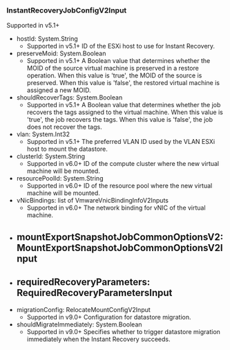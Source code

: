 ### InstantRecoveryJobConfigV2Input
Supported in v5.1+

- hostId: System.String
  - Supported in v5.1+
      ID of the ESXi host to use for Instant Recovery.
- preserveMoid: System.Boolean
  - Supported in v5.1+
      A Boolean value that determines whether the MOID of the source virtual machine is preserved in a restore operation. When this value is 'true', the MOID of the source is preserved. When this value is 'false', the restored virtual machine is assigned a new MOID.
- shouldRecoverTags: System.Boolean
  - Supported in v5.1+
      A Boolean value that determines whether the job recovers the tags assigned to the virtual machine. When this value is 'true', the job recovers the tags. When this value is 'false', the job does not recover the tags.
- vlan: System.Int32
  - Supported in v5.1+
      The preferred VLAN ID used by the VLAN ESXi host to mount the datastore.
- clusterId: System.String
  - Supported in v6.0+
      ID of the compute cluster where the new virtual machine will be mounted.
- resourcePoolId: System.String
  - Supported in v6.0+
      ID of the resource pool where the new virtual machine will be mounted.
- vNicBindings: list of VmwareVnicBindingInfoV2Inputs
  - Supported in v6.0+
      The network binding for vNIC of the virtual machine.
- mountExportSnapshotJobCommonOptionsV2: MountExportSnapshotJobCommonOptionsV2Input
  - 
- requiredRecoveryParameters: RequiredRecoveryParametersInput
  - 
- migrationConfig: RelocateMountConfigV2Input
  - Supported in v9.0+
      Configuration for datastore migration.
- shouldMigrateImmediately: System.Boolean
  - Supported in v9.0+
      Specifies whether to trigger datastore migration immediately when the Instant Recovery succeeds.
